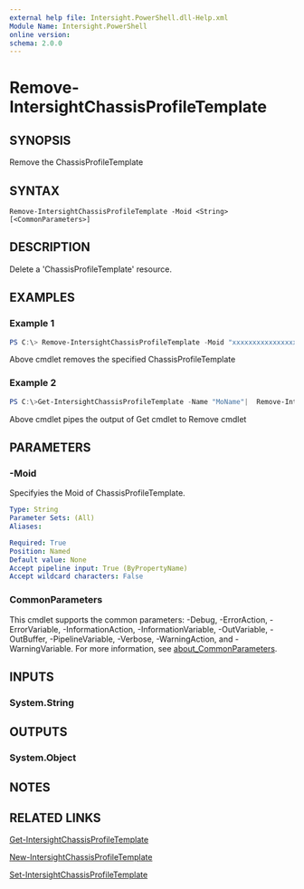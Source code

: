 ```yaml
---
external help file: Intersight.PowerShell.dll-Help.xml
Module Name: Intersight.PowerShell
online version:
schema: 2.0.0
---
```


# Remove-IntersightChassisProfileTemplate

## SYNOPSIS
Remove the ChassisProfileTemplate

## SYNTAX

```
Remove-IntersightChassisProfileTemplate -Moid <String> [<CommonParameters>]
```

## DESCRIPTION
Delete a &apos;ChassisProfileTemplate&apos; resource.

## EXAMPLES

### Example 1
```powershell
PS C:\> Remove-IntersightChassisProfileTemplate -Moid "xxxxxxxxxxxxxxxxxxxxxxxxxxx"
```
Above cmdlet removes the specified ChassisProfileTemplate 

### Example 2
```powershell
PS C:\>Get-IntersightChassisProfileTemplate -Name "MoName"|  Remove-IntersightChassisProfileTemplate
```
Above cmdlet pipes the output of Get cmdlet to Remove cmdlet

## PARAMETERS

### -Moid
Specifyies the Moid of ChassisProfileTemplate.

```yaml
Type: String
Parameter Sets: (All)
Aliases:

Required: True
Position: Named
Default value: None
Accept pipeline input: True (ByPropertyName)
Accept wildcard characters: False
```

### CommonParameters
This cmdlet supports the common parameters: -Debug, -ErrorAction, -ErrorVariable, -InformationAction, -InformationVariable, -OutVariable, -OutBuffer, -PipelineVariable, -Verbose, -WarningAction, and -WarningVariable. For more information, see [about_CommonParameters](http://go.microsoft.com/fwlink/?LinkID=113216).

## INPUTS

### System.String

## OUTPUTS

### System.Object
## NOTES

## RELATED LINKS

[Get-IntersightChassisProfileTemplate](./Get-IntersightChassisProfileTemplate.md)

[New-IntersightChassisProfileTemplate](./New-IntersightChassisProfileTemplate.md)

[Set-IntersightChassisProfileTemplate](./Set-IntersightChassisProfileTemplate.md)

